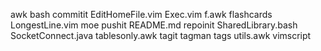 awk
bash
commitit
EditHomeFile.vim
Exec.vim
f.awk
flashcards
LongestLine.vim
moe
pushit
README.md
repoinit
SharedLibrary.bash
SocketConnect.java
tablesonly.awk
tagit
tagman
tags
utils.awk
vimscript
